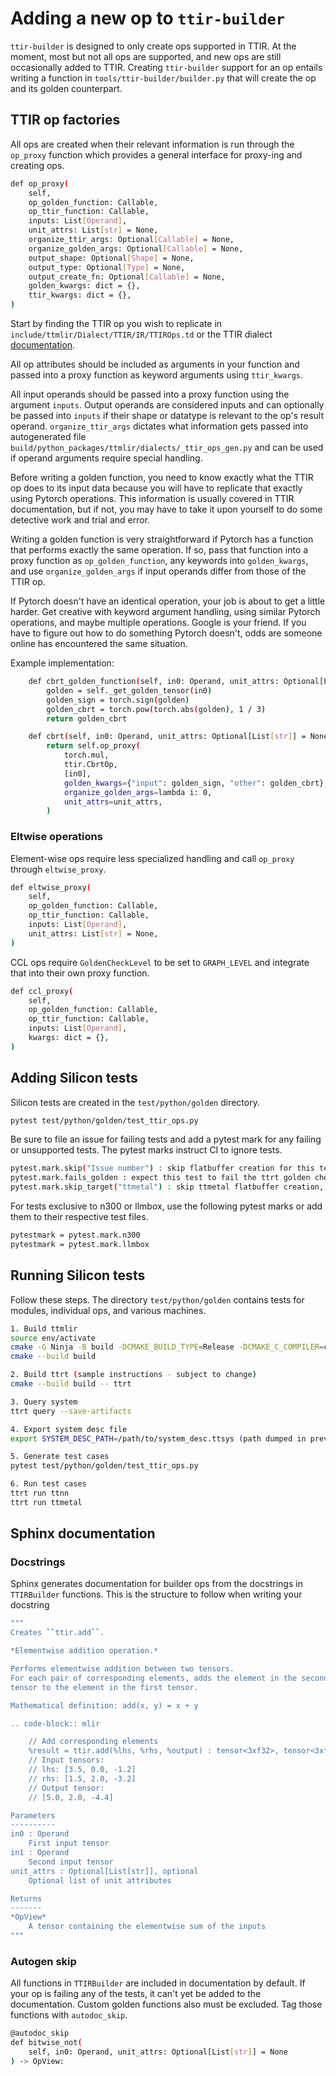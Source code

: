 
# Adding a new op to `ttir-builder`

`ttir-builder` is designed to only create ops supported in TTIR. At the moment, most but not all ops are supported, and new ops are still occasionally added to TTIR. Creating `ttir-builder` support for an op entails writing a function in `tools/ttir-builder/builder.py` that will create the op and its golden counterpart.

## TTIR op factories

All ops are created when their relevant information is run through the `op_proxy` function which provides a general interface for proxy-ing and creating ops.

```bash
def op_proxy(
    self,
    op_golden_function: Callable,
    op_ttir_function: Callable,
    inputs: List[Operand],
    unit_attrs: List[str] = None,
    organize_ttir_args: Optional[Callable] = None,
    organize_golden_args: Optional[Callable] = None,
    output_shape: Optional[Shape] = None,
    output_type: Optional[Type] = None,
    output_create_fn: Optional[Callable] = None,
    golden_kwargs: dict = {},
    ttir_kwargs: dict = {},
)
```

Start by finding the TTIR op you wish to replicate in `include/ttmlir/Dialect/TTIR/IR/TTIROps.td` or the TTIR dialect [documentation](https://docs.tenstorrent.com/tt-mlir/autogen/md/Dialect/TTIROp.html).

All op attributes should be included as arguments in your function and passed into a proxy function as keyword arguments using `ttir_kwargs`.

All input operands should be passed into a proxy function using the argument `inputs`. Output operands are considered inputs and can optionally be passed into `inputs` if their shape or datatype is relevant to the op's result operand. `organize_ttir_args` dictates what information gets passed into autogenerated file `build/python_packages/ttmlir/dialects/_ttir_ops_gen.py` and can be used if operand arguments require special handling.

Before writing a golden function, you need to know exactly what the TTIR op does to its input data because you will have to replicate that exactly using Pytorch operations. This information is usually covered in TTIR documentation, but if not, you may have to take it upon yourself to do some detective work and trial and error.

Writing a golden function is very straightforward if Pytorch has a function that performs exactly the same operation. If so, pass that function into a proxy function as `op_golden_function`, any keywords into `golden_kwargs`, and use `organize_golden_args` if input operands differ from those of the TTIR op.

If Pytorch doesn't have an identical operation, your job is about to get a little harder. Get creative with keyword argument handling, using similar Pytorch operations, and maybe multiple operations. Google is your friend. If you have to figure out how to do something Pytorch doesn't, odds are someone online has encountered the same situation.

Example implementation:

```bash
    def cbrt_golden_function(self, in0: Operand, unit_attrs: Optional[List[str]] = None) -> torch.tensor:
        golden = self._get_golden_tensor(in0)
        golden_sign = torch.sign(golden)
        golden_cbrt = torch.pow(torch.abs(golden), 1 / 3)
        return golden_cbrt

    def cbrt(self, in0: Operand, unit_attrs: Optional[List[str]] = None) -> OpView:
        return self.op_proxy(
            torch.mul,
            ttir.CbrtOp,
            [in0],
            golden_kwargs={"input": golden_sign, "other": golden_cbrt},
            organize_golden_args=lambda i: 0,
            unit_attrs=unit_attrs,
        )
```

### Eltwise operations

Element-wise ops require less specialized handling and call `op_proxy` through `eltwise_proxy`.

```bash
def eltwise_proxy(
    self,
    op_golden_function: Callable,
    op_ttir_function: Callable,
    inputs: List[Operand],
    unit_attrs: List[str] = None,
)
```

CCL ops require `GoldenCheckLevel` to be set to `GRAPH_LEVEL` and integrate that into their own proxy function.

```bash
def ccl_proxy(
    self,
    op_golden_function: Callable,
    op_ttir_function: Callable,
    inputs: List[Operand],
    kwargs: dict = {},
)
```

## Adding Silicon tests
Silicon tests are created in the `test/python/golden` directory.
```bash
pytest test/python/golden/test_ttir_ops.py
```
Be sure to file an issue for failing tests and add a pytest mark for any failing or unsupported tests. The pytest marks instruct CI to ignore tests.
```bash
pytest.mark.skip("Issue number") : skip flatbuffer creation for this test
pytest.mark.fails_golden : expect this test to fail the ttrt golden check
pytest.mark.skip_target("ttmetal") : skip ttmetal flatbuffer creation, an op in this test has no support in ttmetal
```

For tests exclusive to n300 or llmbox, use the following pytest marks or add them to their respective test files.
```bash
pytestmark = pytest.mark.n300
pytestmark = pytest.mark.llmbox
```

## Running Silicon tests
Follow these steps. The directory `test/python/golden` contains tests for modules, individual ops, and various machines.
```bash
1. Build ttmlir
source env/activate
cmake -G Ninja -B build -DCMAKE_BUILD_TYPE=Release -DCMAKE_C_COMPILER=clang-17 -DCMAKE_CXX_COMPILER=clang++-17 -DCMAKE_CXX_COMPILER_LAUNCHER=ccache -DTTMLIR_ENABLE_RUNTIME=ON -DTT_RUNTIME_ENABLE_PERF_TRACE=ON
cmake --build build

2. Build ttrt (sample instructions - subject to change)
cmake --build build -- ttrt

3. Query system
ttrt query --save-artifacts

4. Export system desc file
export SYSTEM_DESC_PATH=/path/to/system_desc.ttsys (path dumped in previous command)

5. Generate test cases
pytest test/python/golden/test_ttir_ops.py

6. Run test cases
ttrt run ttnn
ttrt run ttmetal
```

## Sphinx documentation

### Docstrings
Sphinx generates documentation for builder ops from the docstrings in `TTIRBuilder` functions. This is the structure to follow when writing your docstring

```bash
"""
Creates ``ttir.add``.

*Elementwise addition operation.*

Performs elementwise addition between two tensors.
For each pair of corresponding elements, adds the element in the second
tensor to the element in the first tensor.

Mathematical definition: add(x, y) = x + y

.. code-block:: mlir

    // Add corresponding elements
    %result = ttir.add(%lhs, %rhs, %output) : tensor<3xf32>, tensor<3xf32>, tensor<3xf32> -> tensor<3xf32>
    // Input tensors:
    // lhs: [3.5, 0.0, -1.2]
    // rhs: [1.5, 2.0, -3.2]
    // Output tensor:
    // [5.0, 2.0, -4.4]

Parameters
----------
in0 : Operand
    First input tensor
in1 : Operand
    Second input tensor
unit_attrs : Optional[List[str]], optional
    Optional list of unit attributes

Returns
-------
*OpView*
    A tensor containing the elementwise sum of the inputs
"""
```

### Autogen skip
All functions in `TTIRBuilder` are included in documentation by default. If your op is failing any of the tests, it can't yet be added to the documentation. Custom golden functions also must be excluded. Tag those functions with `autodoc_skip`.

```bash
@autodoc_skip
def bitwise_not(
    self, in0: Operand, unit_attrs: Optional[List[str]] = None
) -> OpView:
```
